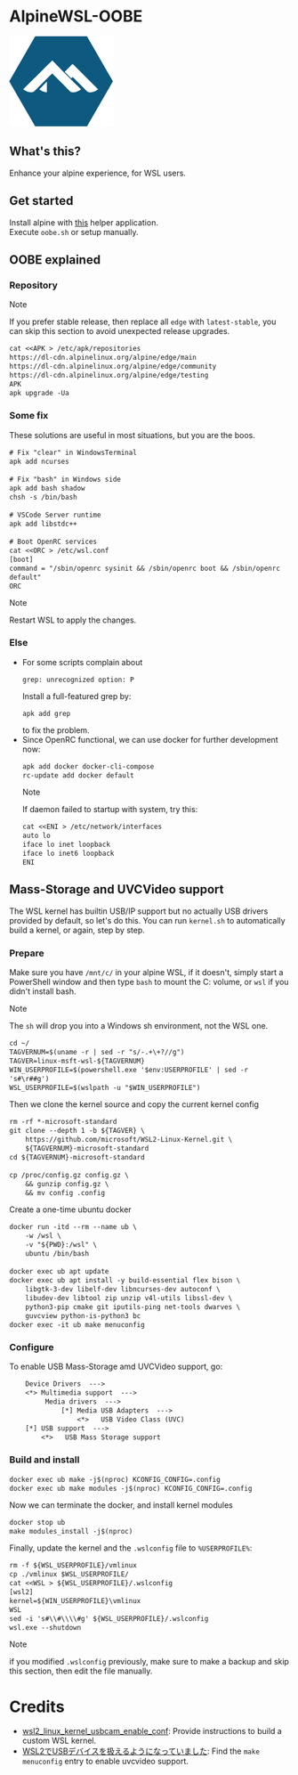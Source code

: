 # AlpineWSL-OOBE
![Alpine Linux](alpinelinux-logo.png)


## What's this?
Enhance your alpine experience, for WSL users.

## Get started
Install alpine with [this](https://apps.microsoft.com/detail/9P804CRF0395) helper application.\
Execute ```oobe.sh``` or setup manually.

## OOBE explained
### Repository
> [!NOTE]
> If you prefer stable release, then replace all ```edge``` with ```latest-stable```, you can skip this section to avoid unexpected release upgrades.
```
cat <<APK > /etc/apk/repositories
https://dl-cdn.alpinelinux.org/alpine/edge/main
https://dl-cdn.alpinelinux.org/alpine/edge/community
https://dl-cdn.alpinelinux.org/alpine/edge/testing
APK
apk upgrade -Ua
```
### Some fix
These solutions are useful in most situations, but you are the boos.
```
# Fix "clear" in WindowsTerminal
apk add ncurses

# Fix "bash" in Windows side
apk add bash shadow
chsh -s /bin/bash

# VSCode Server runtime
apk add libstdc++

# Boot OpenRC services
cat <<ORC > /etc/wsl.conf
[boot]
command = "/sbin/openrc sysinit && /sbin/openrc boot && /sbin/openrc default"
ORC
```
> [!NOTE]
> Restart WSL to apply the changes.
### Else
- For some scripts complain about
  ```
  grep: unrecognized option: P
  ```
  Install a full-featured grep by:
  ```
  apk add grep
  ```
  to fix the problem.
- Since OpenRC functional, we can use docker for further development now:
  ```
  apk add docker docker-cli-compose
  rc-update add docker default
  ```
  > [!NOTE]
  > If daemon failed to startup with system, try this:
  > ```
  > cat <<ENI > /etc/network/interfaces
  > auto lo
  > iface lo inet loopback
  > iface lo inet6 loopback
  > ENI
  > ```

## Mass-Storage and UVCVideo support
The WSL kernel has builtin USB/IP support but no actually USB drivers provided by default, so let's do this.
You can run ```kernel.sh``` to automatically build a kernel, or again, step by step.
### Prepare
Make sure you have ```/mnt/c/``` in your alpine WSL, if it doesn't, simply start a PowerShell window and then type  ```bash``` to mount the C: volume, or ```wsl``` if you didn't install bash.
> [!NOTE]
> The ```sh``` will drop you into a Windows sh environment, not the WSL one.
```
cd ~/
TAGVERNUM=$(uname -r | sed -r "s/-.+\+?//g")
TAGVER=linux-msft-wsl-${TAGVERNUM}
WIN_USERPROFILE=$(powershell.exe '$env:USERPROFILE' | sed -r 's#\r##g')
WSL_USERPROFILE=$(wslpath -u "$WIN_USERPROFILE")
```
Then we clone the kernel source and copy the current kernel config
```
rm -rf *-microsoft-standard
git clone --depth 1 -b ${TAGVER} \
    https://github.com/microsoft/WSL2-Linux-Kernel.git \
    ${TAGVERNUM}-microsoft-standard
cd ${TAGVERNUM}-microsoft-standard

cp /proc/config.gz config.gz \
    && gunzip config.gz \
    && mv config .config
```
Create a one-time ubuntu docker
```
docker run -itd --rm --name ub \
    -w /wsl \
    -v "${PWD}:/wsl" \
    ubuntu /bin/bash

docker exec ub apt update
docker exec ub apt install -y build-essential flex bison \
    libgtk-3-dev libelf-dev libncurses-dev autoconf \
    libudev-dev libtool zip unzip v4l-utils libssl-dev \
    python3-pip cmake git iputils-ping net-tools dwarves \
    guvcview python-is-python3 bc
docker exec -it ub make menuconfig
```
### Configure
To enable USB Mass-Storage amd UVCVideo support, go:
```     
    Device Drivers  --->
    <*> Multimedia support  --->
         Media drivers  --->
             [*] Media USB Adapters  --->
                 <*>   USB Video Class (UVC)
    [*] USB support  --->
        <*>   USB Mass Storage support
```
### Build and install
```
docker exec ub make -j$(nproc) KCONFIG_CONFIG=.config
docker exec ub make modules -j$(nproc) KCONFIG_CONFIG=.config
```
Now we can terminate the docker, and install kernel modules
```
docker stop ub
make modules_install -j$(nproc)
```
Finally, update the kernel and the ```.wslconfig``` file to ```%USERPROFILE%```:
```
rm -f ${WSL_USERPROFILE}/vmlinux
cp ./vmlinux $WSL_USERPROFILE/
cat <<WSL > ${WSL_USERPROFILE}/.wslconfig
[wsl2]
kernel=${WIN_USERPROFILE}\vmlinux
WSL
sed -i 's#\\#\\\\#g' ${WSL_USERPROFILE}/.wslconfig
wsl.exe --shutdown
```
> [!NOTE]
> if you modified ```.wslconfig``` previously, make sure to make a backup and skip this section, then edit the file manually.


# Credits
- [wsl2_linux_kernel_usbcam_enable_conf](https://github.com/PINTO0309/wsl2_linux_kernel_usbcam_enable_conf): Provide instructions to build a custom WSL kernel.
- [WSL2でUSBデバイスを扱えるようになっていました](https://qiita.com/ryoma-jp/items/9db6cca5ed10f1aed7ff): Find the ```make menuconfig``` entry to enable uvcvideo support.
